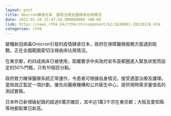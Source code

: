 ```yaml
---
layout: post
title: Omicron肆虐日本　當局注視全國病床佔用情況
date: 2022-01-26 15:47:59.000000000 +08:00
link: https://news.rthk.hk/rthk/ch/component/k2/1630691-20220126.htm
categories: rthk
---
```


變種新冠病毒Omicron引發的疫情肆虐日本，政府在保障醫療服務方面遇到挑戰，正在全國範圍密切注視病床佔用情況。

在東京都，約四成病床已被使用，距離要求中央政府宣布首都圈進入緊急狀態而設定的50%門檻，只有10個百分點。

政府致力確保醫療系統正常運作，令患者可根據自身情況，接受適當治療及護理。當局說正製定一項計劃，優先向醫療機構和公共衛生中心，提供現時需求量很高的測試套裝。

日本昨日新增破紀錄的超過6萬宗確診，其中近1萬3千宗在東京都；大阪及愛知縣等地都創單日新高。
